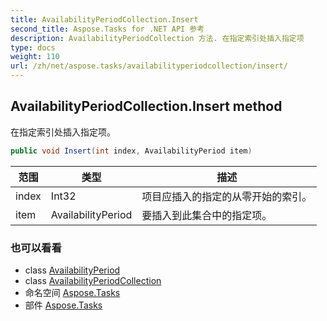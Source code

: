 ```yaml
---
title: AvailabilityPeriodCollection.Insert
second_title: Aspose.Tasks for .NET API 参考
description: AvailabilityPeriodCollection 方法. 在指定索引处插入指定项
type: docs
weight: 110
url: /zh/net/aspose.tasks/availabilityperiodcollection/insert/
---
```

## AvailabilityPeriodCollection.Insert method

在指定索引处插入指定项。

```csharp
public void Insert(int index, AvailabilityPeriod item)
```

| 范围 | 类型 | 描述 |
| --- | --- | --- |
| index | Int32 | 项目应插入的指定的从零开始的索引。 |
| item | AvailabilityPeriod | 要插入到此集合中的指定项。 |

### 也可以看看

* class [AvailabilityPeriod](../../availabilityperiod/)
* class [AvailabilityPeriodCollection](../)
* 命名空间 [Aspose.Tasks](../../availabilityperiodcollection/)
* 部件 [Aspose.Tasks](../../../)


